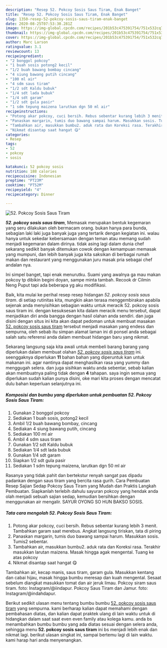 ```yaml
---
description: "Resep 52. Pokcoy Sosis Saus Tiram, Enak Banget"
title: "Resep 52. Pokcoy Sosis Saus Tiram, Enak Banget"
slug: 1350-resep-52-pokcoy-sosis-saus-tiram-enak-banget
date: 2020-08-25T07:53:30.281Z
image: https://img-global.cpcdn.com/recipes/201b53c475391754/751x532cq70/52-pokcoy-sosis-saus-tiram-foto-resep-utama.jpg
thumbnail: https://img-global.cpcdn.com/recipes/201b53c475391754/751x532cq70/52-pokcoy-sosis-saus-tiram-foto-resep-utama.jpg
cover: https://img-global.cpcdn.com/recipes/201b53c475391754/751x532cq70/52-pokcoy-sosis-saus-tiram-foto-resep-utama.jpg
author: Marc Larson
ratingvalue: 3.1
reviewcount: 13
recipeingredient:
- "2 bonggol pokcoy"
- "1 buah sosis potong2 kecil"
- "1/2 buah bawang bombay cincang"
- "4 siung bawang putih cincang"
- "100 ml air"
- "4 sdm saus tiram"
- "1/2 sdt Kaldu bubuk"
- "1/4 sdt lada bubuk"
- "1/4 sdt garam"
- "1/2 sdt gula pasir"
- "1 sdm tepung maizena larutkan dgn 50 ml air"
recipeinstructions:
- "Potong akar pokcoy, cuci bersih. Rebus sebentar kurang lebih 3 menit. Tambahkan garam saat merebus. Angkat langsung tiriskan, tata di piring"
- "Panaskan margarin, tumis duo bawang sampai harum. Masukkan sosis. Tumis2 sebentar."
- "Tambahkan air, masukkan bumbu2. aduk rata dan Koreksi rasa. Terakhir masukkan larutan maizena. Masak hingga agak mengental. Tuang ke atas pokcoy"
- "Nikmat disantap saat hangat 😋"
categories:
- Resep
tags:
- 52
- pokcoy
- sosis

katakunci: 52 pokcoy sosis 
nutrition: 188 calories
recipecuisine: Indonesian
preptime: "PT23M"
cooktime: "PT52M"
recipeyield: "4"
recipecategory: Dinner

---
```



![52. Pokcoy Sosis Saus Tiram](https://img-global.cpcdn.com/recipes/201b53c475391754/751x532cq70/52-pokcoy-sosis-saus-tiram-foto-resep-utama.jpg)

<b><i>52. pokcoy sosis saus tiram</i></b>, Memasak merupakan bentuk kegemaran yang seru dilakukan oleh bermacam orang. bukan hanya para bunda, sebagian laki laki juga banyak juga yang tertarik dengan kegiatan ini. walau hanya untuk sekedar kebersamaan dengan teman atau memang sudah menjadi kegemaran dalam dirinya. tidak asing lagi dalam dunia chef sekarang sedikit banyak ditemukan cowok dengan kemampuan memasak yang mumpuni, dan lebih banyak juga kita saksikan di berbagai rumah makan dan restaurant yang menggunakan juru masak pria sebagai chef andalan nya.

Ini simpel banget, tapi enak menurutku. Suami yang awalnya ga mau makan pokcoy tp dibikin begini doyan, sampe minta tambah. Recook dr Cilmin Neng Puput tapi ada beberapa yg aku modifikasi.

Baik, kita mulai ke perihal resep resep hidangan <i>52. pokcoy sosis saus tiram</i>. di setiap rutinitas kita, mungkin akan terasa menggembirakan apabila sejenak anda menyisihkan sebagian waktu untuk meracik 52. pokcoy sosis saus tiram ini. dengan kesuksesan kita dalam meracik menu tersebut, dapat menjadikan diri anda bangga dengan hasil olahan anda sendiri. dan juga disini dengan situs ini kita akan dapat pedoman untuk membuat masakan <u>52. pokcoy sosis saus tiram</u> tersebut menjadi masakan yang endess dan sempurna, oleh sebab itu simpan alamat laman ini di ponsel anda sebagai salah satu referensi anda dalam membuat hidangan baru yang nikmat.


Sekarang langsung saja kita awali untuk membeli barang barang yang diperlukan dalam membuat olahan <u><i>52. pokcoy sosis saus tiram</i></u> ini. seenggaknya diperlukan <b>11</b> bahan bahan yang diperuntuk kan untuk makanan ini. agar nantinya dapat menghasilkan rasa yang yummy dan menggugah selera. dan juga sisihkan waktu anda sebentar, sebab kalian akan membuatnya paling tidak dengan <b>4</b> tahapan. saya ingin semua yang diperlukan sudah kalian punya disini, oke mari kita proses dengan mencatat dulu bahan keperluan selanjutnya ini.

<!--inarticleads1-->

##### Komposisi dan bumbu yang diperlukan untuk pembuatan 52. Pokcoy Sosis Saus Tiram:

1. Gunakan 2 bonggol pokcoy
1. Sediakan 1 buah sosis, potong2 kecil
1. Ambil 1/2 buah bawang bombay, cincang
1. Sediakan 4 siung bawang putih, cincang
1. Sediakan 100 ml air
1. Ambil 4 sdm saus tiram
1. Gunakan 1/2 sdt Kaldu bubuk
1. Sediakan 1/4 sdt lada bubuk
1. Gunakan 1/4 sdt garam
1. Siapkan 1/2 sdt gula pasir
1. Sediakan 1 sdm tepung maizena, larutkan dgn 50 ml air


Rasanya yang tidak pahit dan bertekstur renyah sangat pas dipadu padankan dengan saus tiram yang bercita rasa gurih. Cara Pembuatan Resep Sajian Sedap Pokcoy Saus Tiram yang Mudah dan Praktis Langkah Pembuatan. Siapkanlah terlebih dahulu sayuran pokcoy yang hendak anda olah menjadi sebuah sajian sedap, kemudian bersihkan dengan menggunakan air mengalir. SAYUR OYONG SO HUN BAKSO SOSIS. 

<!--inarticleads2-->

##### Tata cara mengolah 52. Pokcoy Sosis Saus Tiram:

1. Potong akar pokcoy, cuci bersih. Rebus sebentar kurang lebih 3 menit. Tambahkan garam saat merebus. Angkat langsung tiriskan, tata di piring
1. Panaskan margarin, tumis duo bawang sampai harum. Masukkan sosis. Tumis2 sebentar.
1. Tambahkan air, masukkan bumbu2. aduk rata dan Koreksi rasa. Terakhir masukkan larutan maizena. Masak hingga agak mengental. Tuang ke atas pokcoy
1. Nikmat disantap saat hangat 😋


Tambahkan air, kecap manis, saus tiram, garam gula. Masukkan kentang dan cabai hijau, masak hingga bumbu meresap dan kuah mengental. Sesaat sebelum diangkat masukkan tomat dan air jeruk limau. Pokcoy siram saus tiram. foto: Instagram/@iindapur. Pokcoy Saus Tiram dan Jamur. foto: Instagram/@indahdapur. 

Berikut sedikit ulasan menu tentang bumbu bumbu <u>52. pokcoy sosis saus tiram</u> yang sempurna. kami berharap kalian dapat memahami dengan pembahasan diatas, dan kalian dapat praktek ulang di lain waktu untuk di hidangkan dalam saat saat even even family atau kolega kamu. anda bs menambahkan bumbu bumbu yang ada diatas sesuai dengan selera anda, sehingga menu <b>52. pokcoy sosis saus tiram</b> ini bs menjadi lebih enak dan nikmat lagi. berikut ulasan singkat ini, sampai bertemu lagi di lain waktu. kami harap hari anda menyenangkan.
